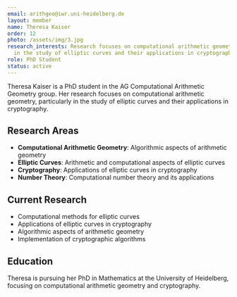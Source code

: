 ```yaml
---
email: arithgeo@iwr.uni-heidelberg.de
layout: member
name: Theresa Kaiser
order: 12
photo: /assets/img/3.jpg
research_interests: Research focuses on computational arithmetic geometry, particularly
  in the study of elliptic curves and their applications in cryptography.
role: PhD Student
status: active
---
```


Theresa Kaiser is a PhD student in the AG Computational Arithmetic Geometry group. Her research focuses on computational arithmetic geometry, particularly in the study of elliptic curves and their applications in cryptography.

## Research Areas

- **Computational Arithmetic Geometry**: Algorithmic aspects of arithmetic geometry
- **Elliptic Curves**: Arithmetic and computational aspects of elliptic curves
- **Cryptography**: Applications of elliptic curves in cryptography
- **Number Theory**: Computational number theory and its applications

## Current Research

- Computational methods for elliptic curves
- Applications of elliptic curves in cryptography
- Algorithmic aspects of arithmetic geometry
- Implementation of cryptographic algorithms

## Education

Theresa is pursuing her PhD in Mathematics at the University of Heidelberg, focusing on computational arithmetic geometry and cryptography.